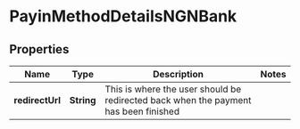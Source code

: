 

# PayinMethodDetailsNGNBank

## Properties

Name | Type | Description | Notes
------------ | ------------- | ------------- | -------------
**redirectUrl** | **String** | This is where the user should be redirected back when the payment has been finished | 




